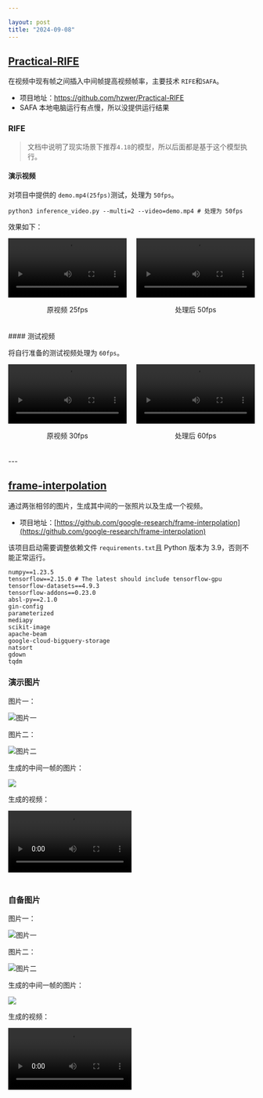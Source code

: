 ```yaml
---

layout: post
title: "2024-09-08"
---
```


## [Practical-RIFE](https://github.com/hzwer/Practical-RIFE)

在视频中现有帧之间插入中间帧提高视频帧率，主要技术 `RIFE`和`SAFA`。

- 项目地址：https://github.com/hzwer/Practical-RIFE
- SAFA 本地电脑运行有点慢，所以没提供运行结果

### RIFE

> 文档中说明了现实场景下推荐`4.18`的模型，所以后面都是基于这个模型执行。

#### 演示视频

对项目中提供的 `demo.mp4(25fps)`测试，处理为 `50fps`。

```shell
python3 inference_video.py --multi=2 --video=demo.mp4 # 处理为 50fps
```

效果如下：

<div style="display: flex; flex-wrap: wrap; justify-content: space-between;">
  <div style="width: 48%; margin-bottom: 20px; text-align: center;">
    <video width="100%" controls>
      <source src="https://image.howieli.tech/202409082232000.mp4" type="video/mp4">
      Your browser does not support the video tag.
    </video>
    <p>原视频 25fps</p>
  </div>
  <div style="width: 48%; margin-bottom: 20px; text-align: center;">
    <video width="100%" controls>
      <source src="https://image.howieli.tech/202409082233000.mp4" type="video/mp4">
      Your browser does not support the video tag.
    </video>
    <p>处理后 50fps</p>
  </div>
</div>
#### 测试视频

将自行准备的测试视频处理为 `60fps`。

<div style="display: flex; flex-wrap: wrap; justify-content: space-between;">
  <div style="width: 48%; margin-bottom: 20px; text-align: center;">
    <video width="100%" controls>
      <source src="https://image.howieli.tech/202409082328000.mp4" type="video/mp4">
      Your browser does not support the video tag.
    </video>
    <p>原视频 30fps</p>
  </div>
  <div style="width: 48%; margin-bottom: 20px; text-align: center;">
    <video width="100%" controls>
      <source src="https://image.howieli.tech/202409082346000.mp4" type="video/mp4">
      Your browser does not support the video tag.
    </video>
    <p>处理后 60fps</p>
  </div>
</div>
---

## [frame-interpolation](https://github.com/google-research/frame-interpolation)

通过两张相邻的图片，生成其中间的一张照片以及生成一个视频。

- 项目地址：[https://github.com/google-research/frame-interpolation](https://github.com/google-research/frame-interpolation)

该项目启动需要调整依赖文件 `requirements.txt`且 Python 版本为 3.9，否则不能正常运行。

```shell
numpy==1.23.5
tensorflow==2.15.0 # The latest should include tensorflow-gpu
tensorflow-datasets==4.9.3
tensorflow-addons==0.23.0
absl-py==2.1.0
gin-config
parameterized
mediapy
scikit-image
apache-beam
google-cloud-bigquery-storage
natsort
gdown
tqdm
```

### 演示图片

图片一：

![图片一](https://image.howieli.tech/202409082031021.png)

图片二：

![图片二](https://image.howieli.tech/202409082031022.png)

生成的中间一帧的图片：

![](https://image.howieli.tech/202409082031023.png)

生成的视频：

<div style="display: flex; flex-wrap: wrap; justify-content: space-between;">
  <div style="width: 50%; margin-bottom: 20px; text-align: center;">
    <video width="100%" controls>
      <source src="https://image.howieli.tech/202409082031024.mp4" type="video/mp4">
      Your browser does not support the video tag.
    </video>
  </div>
</div>


### 自备图片

图片一：

![图片一](https://image.howieli.tech/202409082234000.png)

图片二：

![图片二](https://image.howieli.tech/202409082235000.png)

生成的中间一帧的图片：

![](https://image.howieli.tech/202409082236000.png)

生成的视频：

<div style="display: flex; flex-wrap: wrap; justify-content: space-between;">
  <div style="width: 50%; margin-bottom: 20px; text-align: center;">
    <video width="100%" controls>
      <source src="https://image.howieli.tech/202409082249000.mp4" type="video/mp4">
      Your browser does not support the video tag.
    </video>
  </div>
</div>
